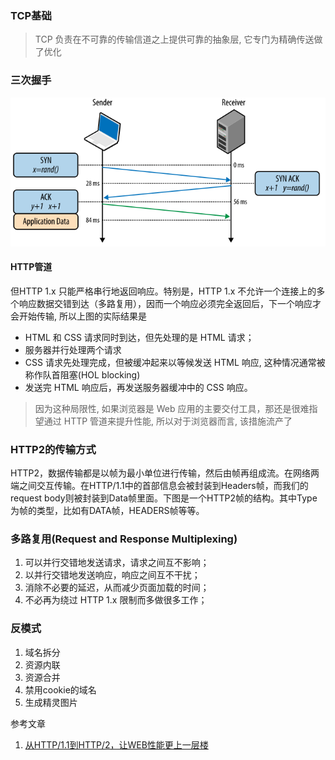 ### TCP基础
> TCP 负责在不可靠的传输信道之上提供可靠的抽象层, 它专门为精确传送做了优化
### 三次握手
![](../dist/三次握手.svg)

#### HTTP管道
但HTTP 1.x 只能严格串行地返回响应。特别是，HTTP 1.x 不允许一个连接上的多个响应数据交错到达（多路复用），因而一个响应必须完全返回后，下一个响应才会开始传输, 所以上图的实际结果是

* HTML 和 CSS 请求同时到达，但先处理的是 HTML 请求；
* 服务器并行处理两个请求
* CSS 请求先处理完成，但被缓冲起来以等候发送 HTML 响应, 这种情况通常被称作队首阻塞(HOL blocking)
* 发送完 HTML 响应后，再发送服务器缓冲中的 CSS 响应。

> 因为这种局限性, 如果浏览器是 Web 应用的主要交付工具，那还是很难指望通过 HTTP 管道来提升性能, 所以对于浏览器而言, 该措施流产了

### HTTP2的传输方式
HTTP2，数据传输都是以帧为最小单位进行传输，然后由帧再组成流。在网络两端之间交互传输。在HTTP/1.1中的首部信息会被封装到Headers帧，而我们的request body则被封装到Data帧里面。下图是一个HTTP2帧的结构。其中Type为帧的类型，比如有DATA帧，HEADERS帧等等。


### 多路复用(Request and Response Multiplexing)
1. 可以并行交错地发送请求，请求之间互不影响；
2. 以并行交错地发送响应，响应之间互不干扰；
3. 消除不必要的延迟，从而减少页面加载的时间；
4. 不必再为绕过 HTTP 1.x 限制而多做很多工作；



### 反模式
1. 域名拆分
2. 资源内联
3. 资源合并
4. 禁用cookie的域名
5. 生成精灵图片


参考文章
1. [从HTTP/1.1到HTTP/2，让WEB性能更上一层楼](https://www.jianshu.com/p/f7ae70797e42)
